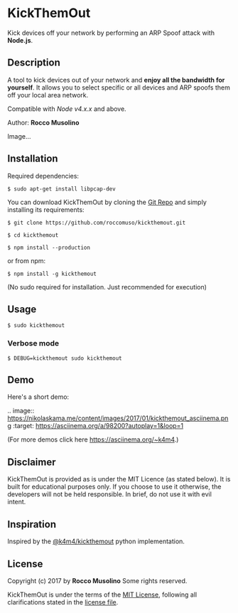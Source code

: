 # KickThemOut
Kick devices off your network by performing an ARP Spoof attack with **Node.js**.

## Description

A tool to kick devices out of your network and **enjoy all the bandwidth for yourself**.
It allows you to select specific or all devices and ARP spoofs them off your local area network.

Compatible with *Node v4.x.x* and above.

Author: **Rocco Musolino**

Image...

## Installation

Required dependencies:

    $ sudo apt-get install libpcap-dev

You can download KickThemOut by cloning the [Git Repo](https://github.com/roccomuso/kickthemout) and simply installing its requirements:

    $ git clone https://github.com/roccomuso/kickthemout.git

    $ cd kickthemout

    $ npm install --production

or from npm:

    $ npm install -g kickthemout

(No sudo required for installation. Just recommended for execution)

## Usage

    $ sudo kickthemout

### Verbose mode

    $ DEBUG=kickthemout sudo kickthemout

## Demo

Here's a short demo:

.. image:: https://nikolaskama.me/content/images/2017/01/kickthemout_asciinema.png
   :target: https://asciinema.org/a/98200?autoplay=1&loop=1

(For more demos click here <https://asciinema.org/~k4m4>.)

## Disclaimer

KickThemOut is provided as is under the MIT Licence (as stated below).
It is built for educational purposes only. If you choose to use it otherwise, the developers will not be held responsible.
In brief, do not use it with evil intent.

## Inspiration

Inspired by the [@k4m4/kickthemout](https://github.com/k4m4/kickthemout) python implementation.

## License

Copyright (c) 2017 by **Rocco Musolino** Some rights reserved.

KickThemOut is under the terms of the [MIT License](https://www.tldrlegal.com/l/mit), following all clarifications stated in the [license file](https://raw.githubusercontent.com/roccomuso/kickthemout/master/LICENSE).
